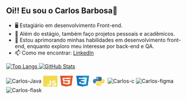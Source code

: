 ## Oi!! Eu sou o Carlos Barbosa👋
- 🖥️ Estagiário em desenvolvimento Front-end.
- 🔭 Além do estágio, também faço projetos pessoais e acadêmicos.
- 🌱 Estou aprimorando minhas habilidades em desenvolvimento front-end, enquanto exploro meu interesse por back-end e QA.
- 📫 Como me encontrar: [LinkedIn](https://www.linkedin.com/in/carlos-barbosa-7b9758260/) 

<div>
  <a href="https://github.com/carlosqbarbosa">
    <img height="180em" src="https://github-readme-stats.vercel.app/api/top-langs/?username=carlosqbarbosa&layout=compact&theme=radical" alt="Top Langs" />
    <img height="180em" src="https://github-readme-stats.vercel.app/api?username=carlosqbarbosa&show_icons=true&hide=contribs,prs&cache_seconds=86400&theme=radical" alt="GitHub Stats" />
  </a>
</div>

<div style="display: inline_block"><br>
  
  <img align="center" alt="Carlos-Java" height="30" width="40" src="https://cdn.jsdelivr.net/gh/devicons/devicon@latest/icons/java/java-original-wordmark.svg" />
          
  <img align="center" alt="Carlos-Js" height="30" width="40" src="https://raw.githubusercontent.com/devicons/devicon/master/icons/javascript/javascript-plain.svg">
  
  <img align="center" alt="Carlos-HTML" height="30" width="40" src="https://raw.githubusercontent.com/devicons/devicon/master/icons/html5/html5-original.svg">
  
  <img align="center" alt="Carlos-CSS" height="30" width="40" src="https://raw.githubusercontent.com/devicons/devicon/master/icons/css3/css3-original.svg">
  
  <img align="center" alt="Carlos-Python" height="30" width="40" src="https://raw.githubusercontent.com/devicons/devicon/master/icons/python/python-original.svg">
 
 <img align="center" alt="Carlos-c" height="30" width="40" src="https://cdn.jsdelivr.net/gh/devicons/devicon@latest/icons/c/c-original.svg" />

 <img align="center" alt="Carlos-figma" height="30" width="40" src="https://cdn.jsdelivr.net/gh/devicons/devicon@latest/icons/figma/figma-original.svg" />

 <img align="center" alt="Carlos-flask" height="30" width="40"  src="https://cdn.jsdelivr.net/gh/devicons/devicon@latest/icons/flask/flask-original.svg" />
</div>
